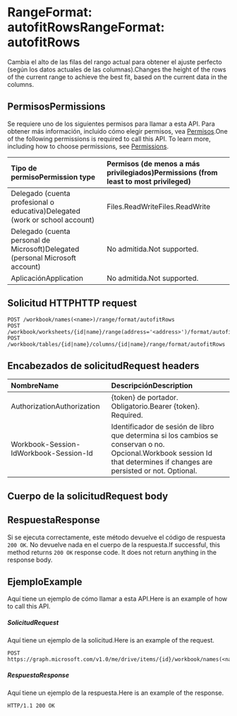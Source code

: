 # <a name="rangeformat-autofitrows"></a><span data-ttu-id="c6051-101">RangeFormat: autofitRows</span><span class="sxs-lookup"><span data-stu-id="c6051-101">RangeFormat: autofitRows</span></span>

<span data-ttu-id="c6051-102">Cambia el alto de las filas del rango actual para obtener el ajuste perfecto (según los datos actuales de las columnas).</span><span class="sxs-lookup"><span data-stu-id="c6051-102">Changes the height of the rows of the current range to achieve the best fit, based on the current data in the columns.</span></span>
## <a name="permissions"></a><span data-ttu-id="c6051-103">Permisos</span><span class="sxs-lookup"><span data-stu-id="c6051-103">Permissions</span></span>
<span data-ttu-id="c6051-p101">Se requiere uno de los siguientes permisos para llamar a esta API. Para obtener más información, incluido cómo elegir permisos, vea [Permisos](../../../concepts/permissions_reference.md).</span><span class="sxs-lookup"><span data-stu-id="c6051-p101">One of the following permissions is required to call this API. To learn more, including how to choose permissions, see [Permissions](../../../concepts/permissions_reference.md).</span></span>

|<span data-ttu-id="c6051-106">Tipo de permiso</span><span class="sxs-lookup"><span data-stu-id="c6051-106">Permission type</span></span>      | <span data-ttu-id="c6051-107">Permisos (de menos a más privilegiados)</span><span class="sxs-lookup"><span data-stu-id="c6051-107">Permissions (from least to most privileged)</span></span>              |
|:--------------------|:---------------------------------------------------------|
|<span data-ttu-id="c6051-108">Delegado (cuenta profesional o educativa)</span><span class="sxs-lookup"><span data-stu-id="c6051-108">Delegated (work or school account)</span></span> | <span data-ttu-id="c6051-109">Files.ReadWrite</span><span class="sxs-lookup"><span data-stu-id="c6051-109">Files.ReadWrite</span></span>    |
|<span data-ttu-id="c6051-110">Delegado (cuenta personal de Microsoft)</span><span class="sxs-lookup"><span data-stu-id="c6051-110">Delegated (personal Microsoft account)</span></span> | <span data-ttu-id="c6051-111">No admitida.</span><span class="sxs-lookup"><span data-stu-id="c6051-111">Not supported.</span></span>    |
|<span data-ttu-id="c6051-112">Aplicación</span><span class="sxs-lookup"><span data-stu-id="c6051-112">Application</span></span> | <span data-ttu-id="c6051-113">No admitida.</span><span class="sxs-lookup"><span data-stu-id="c6051-113">Not supported.</span></span> |

## <a name="http-request"></a><span data-ttu-id="c6051-114">Solicitud HTTP</span><span class="sxs-lookup"><span data-stu-id="c6051-114">HTTP request</span></span>
<!-- { "blockType": "ignored" } -->
```http
POST /workbook/names(<name>)/range/format/autofitRows
POST /workbook/worksheets/{id|name}/range(address='<address>')/format/autofitRows
POST /workbook/tables/{id|name}/columns/{id|name}/range/format/autofitRows

```
## <a name="request-headers"></a><span data-ttu-id="c6051-115">Encabezados de solicitud</span><span class="sxs-lookup"><span data-stu-id="c6051-115">Request headers</span></span>
| <span data-ttu-id="c6051-116">Nombre</span><span class="sxs-lookup"><span data-stu-id="c6051-116">Name</span></span>       | <span data-ttu-id="c6051-117">Descripción</span><span class="sxs-lookup"><span data-stu-id="c6051-117">Description</span></span>|
|:---------------|:----------|
| <span data-ttu-id="c6051-118">Authorization</span><span class="sxs-lookup"><span data-stu-id="c6051-118">Authorization</span></span>  | <span data-ttu-id="c6051-p102">{token} de portador. Obligatorio.</span><span class="sxs-lookup"><span data-stu-id="c6051-p102">Bearer {token}. Required.</span></span> |
| <span data-ttu-id="c6051-121">Workbook-Session-Id</span><span class="sxs-lookup"><span data-stu-id="c6051-121">Workbook-Session-Id</span></span>  | <span data-ttu-id="c6051-p103">Identificador de sesión de libro que determina si los cambios se conservan o no. Opcional.</span><span class="sxs-lookup"><span data-stu-id="c6051-p103">Workbook session Id that determines if changes are persisted or not. Optional.</span></span>|

## <a name="request-body"></a><span data-ttu-id="c6051-124">Cuerpo de la solicitud</span><span class="sxs-lookup"><span data-stu-id="c6051-124">Request body</span></span>

## <a name="response"></a><span data-ttu-id="c6051-125">Respuesta</span><span class="sxs-lookup"><span data-stu-id="c6051-125">Response</span></span>

<span data-ttu-id="c6051-p104">Si se ejecuta correctamente, este método devuelve el código de respuesta `200 OK`. No devuelve nada en el cuerpo de la respuesta.</span><span class="sxs-lookup"><span data-stu-id="c6051-p104">If successful, this method returns `200 OK` response code. It does not return anything in the response body.</span></span>

## <a name="example"></a><span data-ttu-id="c6051-128">Ejemplo</span><span class="sxs-lookup"><span data-stu-id="c6051-128">Example</span></span>
<span data-ttu-id="c6051-129">Aquí tiene un ejemplo de cómo llamar a esta API.</span><span class="sxs-lookup"><span data-stu-id="c6051-129">Here is an example of how to call this API.</span></span>
##### <a name="request"></a><span data-ttu-id="c6051-130">Solicitud</span><span class="sxs-lookup"><span data-stu-id="c6051-130">Request</span></span>
<span data-ttu-id="c6051-131">Aquí tiene un ejemplo de la solicitud.</span><span class="sxs-lookup"><span data-stu-id="c6051-131">Here is an example of the request.</span></span>
<!-- {
  "blockType": "request",
  "name": "rangeformat_autofitrows"
}-->
```http
POST https://graph.microsoft.com/v1.0/me/drive/items/{id}/workbook/names(<name>)/range/format/autofitRows
```

##### <a name="response"></a><span data-ttu-id="c6051-132">Respuesta</span><span class="sxs-lookup"><span data-stu-id="c6051-132">Response</span></span>
<span data-ttu-id="c6051-133">Aquí tiene un ejemplo de la respuesta.</span><span class="sxs-lookup"><span data-stu-id="c6051-133">Here is an example of the response.</span></span> 
<!-- {
  "blockType": "response",
  "truncated": true,
  "@odata.type": "microsoft.graph.none"
} -->
```http
HTTP/1.1 200 OK
```

<!-- uuid: 8fcb5dbc-d5aa-4681-8e31-b001d5168d79
2015-10-25 14:57:30 UTC -->
<!-- {
  "type": "#page.annotation",
  "description": "RangeFormat: autofitRows",
  "keywords": "",
  "section": "documentation",
  "tocPath": ""
}-->